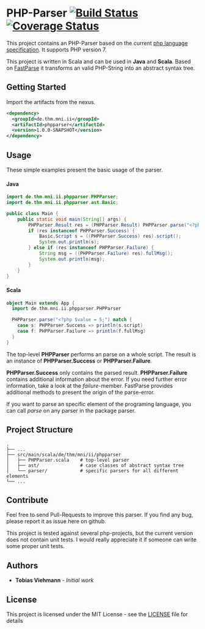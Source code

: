 # PHP-Parser [![Build Status](https://travis-ci.org/thm-mni-ii/PHP-Parser.svg?branch=master)](https://travis-ci.org/thm-mni-ii/PHP-Parser) [![Coverage Status](https://coveralls.io/repos/github/thm-mni-ii/Scala-PHP-Parser/badge.svg?branch=master)](https://coveralls.io/github/thm-mni-ii/Scala-PHP-Parser?branch=master)
This project contains an PHP-Parser based on the current [php language specification](https://github.com/php/php-langspec). It supports PHP version 7.

This project is written in Scala and can be used in **Java** and **Scala**. Based on [FastParse](https://github.com/lihaoyi/fastparse) it transforms an valid PHP-String into an abstract syntax tree.

## Getting Started

Import the artifacts from the nexus.

```xml
<dependency>
  <groupId>de.thm.mni.ii</groupId>
  <artifactId>phpparser</artifactId>
  <version>1.0.0-SNAPSHOT</version>
</dependency>
```

## Usage

These simple examples present the basic usage of the parser.

#### Java
```java
import de.thm.mni.ii.phpparser.PHPParser;
import de.thm.mni.ii.phpparser.ast.Basic;

public class Main {
    public static void main(String[] args) {
        PHPParser.Result res = (PHPParser.Result) PHPParser.parse("<?php $value = 5;");
        if (res instanceof PHPParser.Success) {
            Basic.Script s = ((PHPParser.Success) res).script();
            System.out.println(s);
        } else if (res instanceof PHPParser.Failure) {
            String msg = ((PHPParser.Failure) res).fullMsg();
            System.out.println(msg);
        }
    }
}
```

#### Scala
```scala
object Main extends App {
  import de.thm.mni.ii.phpparser.PHPParser

  PHPParser.parse("<?php $value = 5;") match {
    case s: PHPParser.Success => println(s.script)
    case f: PHPParser.Failure => println(f.fullMsg)
  }
}
```

The top-level __PHPParser__ performs an parse on a whole script. The result is an instance of __PHPParser.Success__ or __PHPParser.Failure__. 

__PHPParser.Success__ only contains the parsed result. __PHPParser.Failure__ contains additional information about the error. If you need further error information, take a look at the _failure_-member. FastParse provides additional methods to present the origin of the parse-error. 

If you want to parse an specific element of the programing language, you can call _parse_ on any parser in the package parser. 

## Project Structure

```
.
├── ...
├── src/main/scala/de/thm/mni/ii/phpparser
│   ├── PHPParser.scala    # top-level parser
│   ├── ast/               # case classes of abstract syntax tree
│   └── parser/            # specific parsers for all different elements
└── ...
```

## Contribute

Feel free to send Pull-Requests to improve this parser. If you find any bug, please report it as issue here on github. 

This project is tested against several php-projects, but the current version does not contain unit tests. I would really appreciate it if someone can write some proper unit tests. 

## Authors

* **Tobias Viehmann** - *Initial work*


## License

This project is licensed under the MIT License - see the [LICENSE](LICENSE) file for details


